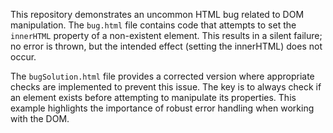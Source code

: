 This repository demonstrates an uncommon HTML bug related to DOM manipulation. The `bug.html` file contains code that attempts to set the `innerHTML` property of a non-existent element. This results in a silent failure; no error is thrown, but the intended effect (setting the innerHTML) does not occur.

The `bugSolution.html` file provides a corrected version where appropriate checks are implemented to prevent this issue.  The key is to always check if an element exists before attempting to manipulate its properties. This example highlights the importance of robust error handling when working with the DOM.